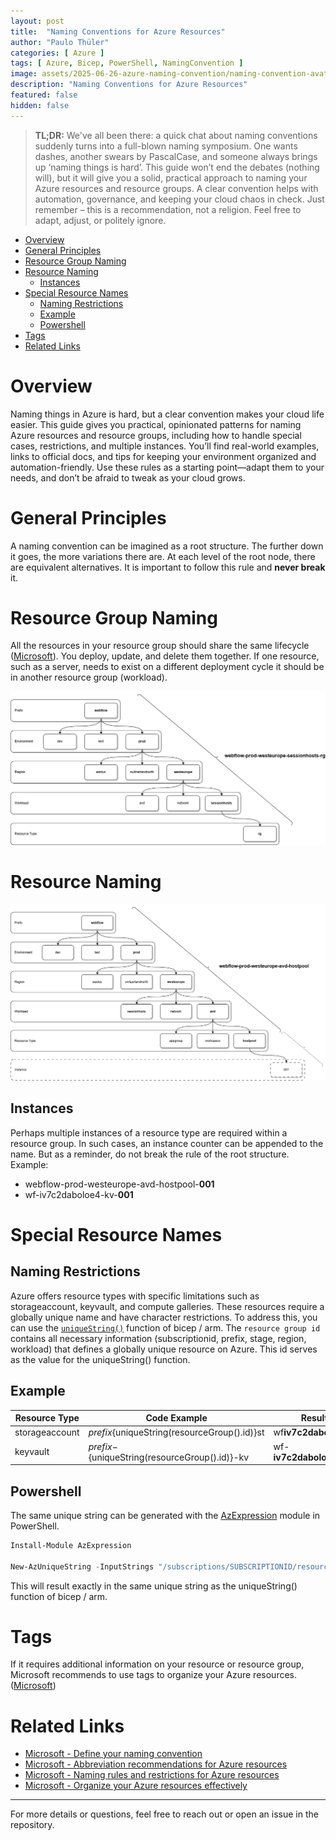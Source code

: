 ```yaml
---
layout: post
title:  "Naming Conventions for Azure Resources"
author: "Paulo Thüler"
categories: [ Azure ]
tags: [ Azure, Bicep, PowerShell, NamingConvention ]
image: assets/2025-06-26-azure-naming-convention/naming-convention-avatar.png"
description: "Naming Conventions for Azure Resources"
featured: false
hidden: false
---
```


> **TL;DR:**
> We've all been there: a quick chat about naming conventions suddenly turns into a full-blown naming symposium. One wants dashes, another swears by PascalCase, and someone always brings up ‘naming things is hard’. This guide won’t end the debates (nothing will), but it will give you a solid, practical approach to naming your Azure resources and resource groups. A clear convention helps with automation, governance, and keeping your cloud chaos in check. Just remember – this is a recommendation, not a religion. Feel free to adapt, adjust, or politely ignore.

- [Overview](#overview)
- [General Principles](#general-principles)
- [Resource Group Naming](#resource-group-naming)
- [Resource Naming](#resource-naming)
  - [Instances](#instances)
- [Special Resource Names](#special-resource-names)
  - [Naming Restrictions](#naming-restrictions)
  - [Example](#example)
  - [Powershell](#powershell)
- [Tags](#tags)
- [Related Links](#related-links)

# Overview
Naming things in Azure is hard, but a clear convention makes your cloud life easier. This guide gives you practical, opinionated patterns for naming Azure resources and resource groups, including how to handle special cases, restrictions, and multiple instances. You’ll find real-world examples, links to official docs, and tips for keeping your environment organized and automation-friendly. Use these rules as a starting point—adapt them to your needs, and don’t be afraid to tweak as your cloud grows.

# General Principles

A naming convention can be imagined as a root structure. The further down it goes, the more variations there are. At each level of the root node, there are equivalent alternatives. It is important to follow this rule and **never break** it.

# Resource Group Naming
All the resources in your resource group should share the same lifecycle ([Microsoft](https://learn.microsoft.com/en-us/azure/azure-resource-manager/management/overview#resource-groups)). You deploy, update, and delete them together. If one resource, such as a server, needs to exist on a different deployment cycle it should be in another resource group (workload).

[![Resource Groups](/assets/2025-06-26-azure-naming-convention/naming-convention-resourcegroups.png)](/assets/2025-06-26-azure-naming-convention/naming-convention-resourcegroups.png)

# Resource Naming

[![Resource Naming](/assets/2025-06-26-azure-naming-convention/naming-convention-resource.png)](/assets/2025-06-26-azure-naming-convention/naming-convention-resource.png)

## Instances

Perhaps multiple instances of a resource type are required within a resource group. In such cases, an instance counter can be appended to the name. But as a reminder, do not break the rule of the root structure. Example:

- webflow-prod-westeurope-avd-hostpool-**001**
- wf-iv7c2daboloe4-kv-**001**

# Special Resource Names

## Naming Restrictions

Azure offers resource types with specific limitations such as storageaccount, keyvault, and compute galleries. These resources require a globally unique name and have character restrictions. To address this, you can use the [`uniqueString()`](https://learn.microsoft.com/en-us/azure/azure-resource-manager/bicep/bicep-functions-string#uniquestring) function of bicep / arm. The `resource group id` contains all necessary information (subscriptionid, prefix, stage, region, workload) that defines a globally unique resource on Azure. This id serves as the value for the uniqueString() function.

## Example

| Resource Type  | Code Example                                 | Result                  | Restriction                                                                                                                           |
| -------------- | -------------------------------------------- | ----------------------- | ------------------------------------------------------------------------------------------------------------------------------------- |
| storageaccount | ${prefix}${uniqueString(resourceGroup().id)}st   | wf**iv7c2daboloe4**st   | [Microsoft.Storage](https://learn.microsoft.com/en-us/azure/azure-resource-manager/management/resource-name-rules#microsoftstorage)   |
| keyvault       | ${prefix}-${uniqueString(resourceGroup().id)}-kv | wf-**iv7c2daboloe4**-kv | [Microsoft.KeyVault](https://learn.microsoft.com/en-us/azure/azure-resource-manager/management/resource-name-rules#microsoftkeyvault) |

## Powershell

The same unique string can be generated with the [AzExpression](https://www.powershellgallery.com/packages/AzExpression) module in PowerShell.

```powershell
Install-Module AzExpression

New-AzUniqueString -InputStrings "/subscriptions/SUBSCRIPTIONID/resourceGroups/webflow-prod-westeurope-avd-rg"
```

This will result exactly in the same unique string as the uniqueString() function of bicep / arm.

# Tags

If it requires additional information on your resource or resource group, Microsoft recommends to use tags to organize your Azure resources. ([Microsoft](https://learn.microsoft.com/en-us/azure/azure-resource-manager/management/tag-resources))

# Related Links
- [Microsoft - Define your naming convention](https://learn.microsoft.com/en-us/azure/cloud-adoption-framework/ready/azure-best-practices/resource-naming)
- [Microsoft - Abbreviation recommendations for Azure resources](https://learn.microsoft.com/en-us/azure/cloud-adoption-framework/ready/azure-best-practices/resource-abbreviations)
- [Microsoft - Naming rules and restrictions for Azure resources](https://learn.microsoft.com/en-us/azure/azure-resource-manager/management/resource-name-rules)
- [Microsoft - Organize your Azure resources effectively](https://learn.microsoft.com/en-us/azure/cloud-adoption-framework/ready/azure-setup-guide/organize-resources)

---

For more details or questions, feel free to reach out or open an issue in the repository.